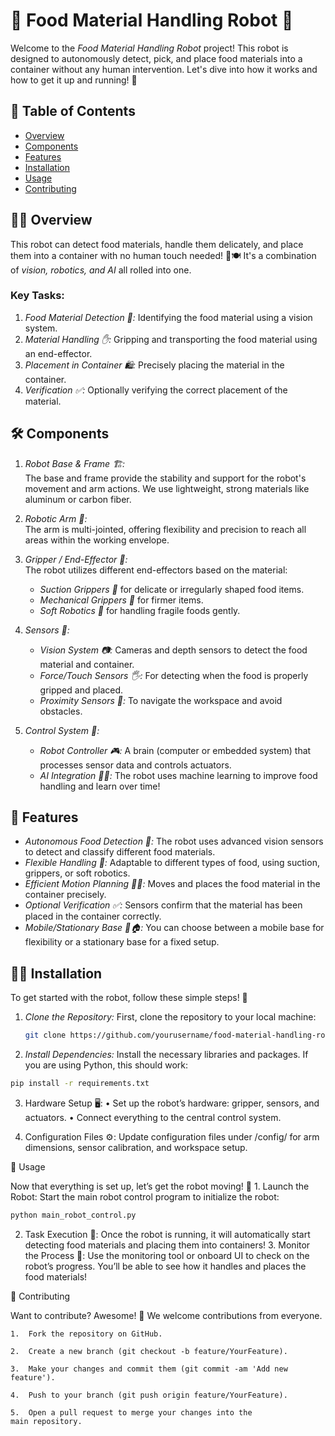 # 🤖 Food Material Handling Robot 🍲

Welcome to the *Food Material Handling Robot* project! This robot is designed to autonomously detect, pick, and place food materials into a container without any human intervention. Let's dive into how it works and how to get it up and running! 🚀

## 📑 Table of Contents

- [Overview](#overview)
- [Components](#components)
- [Features](#features)
- [Installation](#installation)
- [Usage](#usage)
- [Contributing](#contributing)

## 🧑‍🍳 Overview

This robot can detect food materials, handle them delicately, and place them into a container with no human touch needed! 🤖🍽 It's a combination of *vision, robotics, and AI* all rolled into one.

### Key Tasks:
1. *Food Material Detection 🧐:* Identifying the food material using a vision system.
2. *Material Handling ✋:* Gripping and transporting the food material using an end-effector.
3. *Placement in Container 🛍:* Precisely placing the material in the container.
4. *Verification ✅:* Optionally verifying the correct placement of the material.

## 🛠 Components

1. *Robot Base & Frame 🏗:*  
   The base and frame provide the stability and support for the robot's movement and arm actions. We use lightweight, strong materials like aluminum or carbon fiber.

2. *Robotic Arm 💪:*  
   The arm is multi-jointed, offering flexibility and precision to reach all areas within the working envelope.

3. *Gripper / End-Effector 🤲:*  
   The robot utilizes different end-effectors based on the material:
   - *Suction Grippers 🧲* for delicate or irregularly shaped food items.
   - *Mechanical Grippers 🦾* for firmer items.
   - *Soft Robotics 🧸* for handling fragile foods gently.

4. *Sensors 👀:*
   - *Vision System 📷:* Cameras and depth sensors to detect the food material and container.
   - *Force/Touch Sensors 🖐:* For detecting when the food is properly gripped and placed.
   - *Proximity Sensors 🚶:* To navigate the workspace and avoid obstacles.

5. *Control System 🧠:*
   - *Robot Controller 🎮:* A brain (computer or embedded system) that processes sensor data and controls actuators.
   - *AI Integration 🤖💡:* The robot uses machine learning to improve food handling and learn over time!

## 🚀 Features

- *Autonomous Food Detection 🧐:* The robot uses advanced vision sensors to detect and classify different food materials.
- *Flexible Handling 🤲:* Adaptable to different types of food, using suction, grippers, or soft robotics.
- *Efficient Motion Planning 🏃‍♂:* Moves and places the food material in the container precisely.
- *Optional Verification ✅:* Sensors confirm that the material has been placed in the container correctly.
- *Mobile/Stationary Base 🚗🏠:* You can choose between a mobile base for flexibility or a stationary base for a fixed setup.

## 🧑‍💻 Installation

To get started with the robot, follow these simple steps! 🎉

1. *Clone the Repository:*
  First, clone the repository to your local machine:

   ```bash
   git clone https://github.com/yourusername/food-material-handling-robot.git
   ```

2. *Install Dependencies:*
Install the necessary libraries and packages. If you are using Python, this should work:
```bash
pip install -r requirements.txt
```

3. Hardware Setup 🖥:
•	Set up the robot’s hardware: gripper, sensors, and actuators.
	•	Connect everything to the central control system.

4. Configuration Files ⚙:
Update configuration files under /config/ for arm dimensions, sensor calibration, and workspace setup.

🚀 Usage

Now that everything is set up, let’s get the robot moving! 🎉
	1.	Launch the Robot:
Start the main robot control program to initialize the robot:
```bash
python main_robot_control.py
```
2.	Task Execution 🍴:
Once the robot is running, it will automatically start detecting food materials and placing them into containers!
	3.	Monitor the Process 👀:
Use the monitoring tool or onboard UI to check on the robot’s progress. You’ll be able to see how it handles and places the food materials!

🤝 Contributing

Want to contribute? Awesome! 🎉 We welcome contributions from everyone.
  
	1.	Fork the repository on GitHub.
   
	2.	Create a new branch (git checkout -b feature/YourFeature).
   
	3.	Make your changes and commit them (git commit -am 'Add new feature').
   
	4.	Push to your branch (git push origin feature/YourFeature).
   
	5.	Open a pull request to merge your changes into the main repository.


